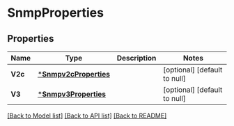 # SnmpProperties

## Properties
Name | Type | Description | Notes
------------ | ------------- | ------------- | -------------
**V2c** | [***Snmpv2cProperties**](Snmpv2cProperties.md) |  | [optional] [default to null]
**V3** | [***Snmpv3Properties**](Snmpv3Properties.md) |  | [optional] [default to null]

[[Back to Model list]](../README.md#documentation-for-models) [[Back to API list]](../README.md#documentation-for-api-endpoints) [[Back to README]](../README.md)

